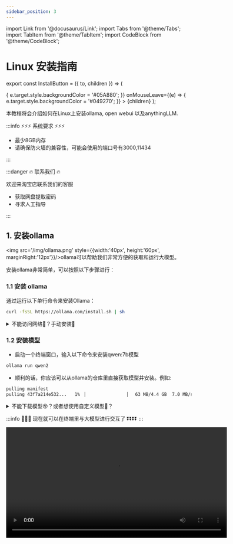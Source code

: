 ```yaml
---
sidebar_position: 3
---
```

import Link from '@docusaurus/Link';
import Tabs from '@theme/Tabs';
import TabItem from '@theme/TabItem';
import CodeBlock from '@theme/CodeBlock';

# Linux 安装指南

export const InstallButton = ({ to, children }) => (
  <Link
    to={to}
    style={{
      backgroundColor: '#049270',
      borderRadius: '8px',
      color: '#fff',
      padding: '12px',
      cursor: 'pointer',
      textDecoration: 'none',
      margin: '10px',
      marginLeft: '30px',
      marginRight: '30px',
      display: 'block',
      textAlign: 'center',
      transition: 'background-color 0.3s ease', // 添加平滑过渡效果
    }}
    onMouseEnter={(e) => {
      e.target.style.backgroundColor = '#05A880';
    }}
    onMouseLeave={(e) => {
      e.target.style.backgroundColor = '#049270';
    }}
  >
    {children}
  </Link>
);


本教程将会介绍如何在Linux上安装ollama, open webui 以及anythingLLM.

:::info   ⚡️⚡️⚡️ 系统要求 ⚡️⚡️⚡️

- 最少8GB内存
- 请确保防火墙的兼容性，可能会使用的端口号有3000,11434

:::

:::danger   🔥 联系我们 🔥
 
欢迎来淘宝店联系我们的客服
- 获取网盘提取密码
- 寻求人工指导

:::

## 1. 安装ollama

<img src='/img/ollama.png' style={{width:'40px', height:'60px', marginRight:'12px'}}/>ollama可以帮助我们非常方便的获取和运行大模型。


安装ollama非常简单，可以按照以下步骤进行：

### 1.1 安装 ollama

通过运行以下单行命令来安装Ollama：

``` bash
curl -fsSL https://ollama.com/install.sh | sh
```

<details>
  <summary>不能访问网络🤔️？手动安装👏</summary>
  
  如果遇到不能下载的问题，就要稍微麻烦一些。

  **1. 首先你需要手动下载ollama**

  <Tabs>
    <TabItem value="ollama-linux" label="ollama">
        <div style={{ display: 'flex', flexDirection: 'column', gap: '10px', backgroundColor:'#EFEFEF', paddingTop:'12px', paddingBottom:'12px', borderRadius: '12px' }}>
          <InstallButton to="https://pan.baidu.com/s/1SWaqWoJs7udxk-2_zkhQWw">下载ollama</InstallButton>
        </div>
    </TabItem>
  </Tabs>

  下载完成后，添加执行权限：
  ```bash
  chmod +x ollama-linux-arm64
  ```

  移动文件到系统路径
  ```bash
  sudo mv ollama-linux-arm64 /usr/bin/ollama
  ```
  这时候执行`ollama`可以验证是否安装，你应该可以看到：
  ```bash
  Usage:
  ollama [flags]
  ollama [command]

  Available Commands:
    serve       Start ollama
    create      Create a model from a Modelfile
    show        Show information for a model
    run         Run a model
    pull        Pull a model from a registry
    push        Push a model to a registry
    list        List models
    ps          List running models
    cp          Copy a model
    rm          Remove a model
    help        Help about any command

  Flags:
    -h, --help      help for ollama
    -v, --version   Show version information

  Use "ollama [command] --help" for more information about a command.
  ```

  **2. 将Ollama添加为启动服务**
  
  创建一个Ollama用户:
  
  ```bash
  sudo useradd -r -s /bin/false -m -d /usr/share/ollama ollama
  ```
  
  创建一个服务文件`/etc/systemd/system/ollama.service`：

  ```bash
  [Unit]
  Description=Ollama Service
  After=network-online.target

  [Service]
  ExecStart=/usr/bin/ollama serve
  User=ollama
  Group=ollama
  Restart=always
  RestartSec=3

  [Install]
  WantedBy=default.target
  ```

  然后启动服务：

  ```bash
  sudo systemctl daemon-reload
  sudo systemctl enable ollama
  ```

  **4. （可选）添加Nvidia GPU或者AMD Radeon GPU？**

  如果你已经有Nvidia或者AMD的GPU，确保已经成功安装驱动，遇到问题，可以联系我们
  <Tabs>
    <TabItem value="install-driver" label="安装GPU驱动">
        <div style={{ display: 'flex', flexDirection: 'column', gap: '10px', backgroundColor:'#EFEFEF', paddingTop:'12px', paddingBottom:'12px', borderRadius: '12px' }}>
          <InstallButton to="https://docs.docker.com/desktop/install/mac-install/">➡️淘宝店铺⬅️</InstallButton>
        </div>
    </TabItem>
  </Tabs>

  **5. 启动Ollama**

  使用systemed启动Ollama
  ```bash
  sudo systemctl start ollama
  ```

</details>

### 1.2 安装模型
- 启动一个终端窗口，输入以下命令来安装qwen:7b模型
``` bash
ollama run qwen2
```
- 顺利的话，你应该可以从ollama的仓库里直接获取模型并安装。例如:
``` bash
pulling manifest
pulling 43f7a214e532...   1% ▕                ▏  63 MB/4.4 GB  7.0 MB/s  10m21s
```

<details>
  <summary>不能下载模型😵？或者想使用自定义模型🤔️？</summary>
  
  如果遇到不能下载的问题，或者想要运行不在官方仓库里支持的模型，就要稍微麻烦一些。

  **1. 首先你需要手动下载模型**
  
  下面的链接是已经配置好的qwen7b模型，如果你需要更多其他模型可以联系我们。

  <Tabs>
    <TabItem value="qwen7b" label="qwen:7b">
        <div style={{ display: 'flex', flexDirection: 'column', gap: '10px', backgroundColor:'#EFEFEF', paddingTop:'12px', paddingBottom:'12px', borderRadius: '12px' }}>
          <InstallButton to="https://docs.docker.com/desktop/install/mac-install/">下载qwen:7b模型</InstallButton>
        </div>
    </TabItem>
    <TabItem value="more" label="更多模型">
        <div style={{ display: 'flex', flexDirection: 'column', gap: '10px', backgroundColor:'#EFEFEF', paddingTop:'12px', paddingBottom:'12px', borderRadius: '12px' }}>
          <InstallButton to="https://docs.docker.com/desktop/install/mac-install/">➡️淘宝店铺⬅️</InstallButton>
        </div>
    </TabItem>
  </Tabs>
  
  下载完成应该包含一个`Modelfile`文件和一个后缀名为`gguf`的模型文件

  **2. 安装模型**
  
  - 打开一个终端窗口，进入刚才下载的目录中，例如：
  
  ``` bash
  cd ~/Downloads/Qwen2-7B-F16
  ```
  - 输入执行`ls`，确保文件在该路径中，你应该看到：
  ``` bash
  Qwen2-7B-F16.gguf     Modelfile
  ```
  - 创建模型，执行
  ```bash
    ollama create qwen2 -f Modelfile
  ```
  
  这里的qwen2是自定义的模型名称，下面运行时还会用到

  - 运行模型，执行
  ```bash
    ollama run qwen2
  ```

</details>

:::info 🚩🚩🚩 现在就可以在终端里与大模型进行交互了 ⏬⏬⏬⏬
:::

<video controls width='600' src="/video/ollama-run-qwen-demo.mp4" title="ollama run qwen2的运行视频"/>

你也可以在ollama的官网里找到它支持的其他模型⏬⏬⏬

<div class="center">
  <img src='/img/ollama-library.png' style={{width:'600px', height:'600px', marginRight:'12px'}}/>
</div>

:::tip 选择合适的模型
在这个列表里，你可以针对你的机器的内存大小，选择对应的版本，然后复制后面这一条命令就ok，一般来说7b的模型至少需要8G的内存，13b需要16G，70B需要64G内存，大家量力而行，不要过分选择太大的模型，不然跑起来真的非常慢。
:::

这样，你就成功的在MacOS上安装并配置好了Ollama🎉🎉🎉

由于模型完全运行在本地，可以在断网的情况下运行，完全不担心数据泄漏的风险👍。

## 2.安装docker

⚡️⚡️⚡️ 我们显然不满足仅仅使用命令行交互，这实在太原始了，我们还是想要有更现代，更好用的交互界面。

💥💥💥 Open WebUI可以快速的搭建聊天机器人的页面，而且可以一键集成ollama

🐳🐳🐳 不过想要安装Open WebUI，我们需要先安装Docker，简化我们的配置和安装环节。

### 2.1 卸载旧版本

运行以下命令卸载所有冲突的软件包：
```bash
for pkg in docker.io docker-doc docker-compose docker-compose-v2 podman-docker containerd runc; do sudo apt-get remove $pkg; done
```

### 2.2 下载Docker Engine

下面提供了针对ubuntu-22.04-x86_64版本的docker engine安装包，如果需要其他版本或者芯片类型的安装包，可以联系我们
<Tabs>
  <TabItem value="ubuntu" label="ubuntu-22.04-tls">
      <div style={{ display: 'flex', flexDirection: 'column', gap: '10px', backgroundColor:'#EFEFEF', paddingTop:'12px', paddingBottom:'12px', borderRadius: '12px' }}>
        <InstallButton to="https://pan.baidu.com/s/1QuW5Wqk0OrwBKWtQXZC8_w">下载docker engine</InstallButton>
      </div>
  </TabItem>
  <TabItem value="more" label="更多版本">
      <div style={{ display: 'flex', flexDirection: 'column', gap: '10px', backgroundColor:'#EFEFEF', paddingTop:'12px', paddingBottom:'12px', borderRadius: '12px' }}>
        <InstallButton to="https://pan.baidu.com/s/1LRS7h248w4iGgLpgoKG6kw/">➡️淘宝店铺⬅️</InstallButton>
      </div>
  </TabItem>
</Tabs>

### 2.2 安装Docker Engine

将文件夹内的所有文件都下载完毕后，安装这些`.deb`文件
```bash
sudo dpkg -i ./containerd.io_1.7.20-1_amd64.deb \
  ./docker-ce_27.1.2-1~ubuntu.22.04~jammy_amd64.deb \
  ./docker-ce-cli_27.1.2-1~ubuntu.22.04~jammy_amd64.deb \
  ./docker-buildx-plugin_0.16.2-1~ubuntu.22.04~jammy_amd64.deb \
  ./docker-compose-plugin_2.29.1-1~ubuntu.22.04~jammy_amd64.deb
```
Docker 守护进程会自动启动。

### 2.3 验证安装

输入指令`docker --version`确认安装已经完毕，你应该会看到Docker的版本信息，例如：
``` bash
Docker version 20.10.8, build 3967b7d
```

这样，你就成功的在Linux上安装并配置好了docker👏👏👏

下一步就是安装open-webui的镜像并运行

## 3.安装open webui

### 3.1 下载open webui的镜像

<Tabs>
  <TabItem value="openwebui" label="open-webui镜像">
      <div style={{ display: 'flex', flexDirection: 'column', gap: '10px', backgroundColor:'#EFEFEF', paddingTop:'12px', paddingBottom:'12px', borderRadius: '12px' }}>
        <InstallButton to="https://pan.baidu.com/s/1cWxI4ZMB0tIgvbh1F9fGlg">下载open-webui镜像</InstallButton>
      </div>
  </TabItem>
</Tabs>

### 3.2 加载镜像

- 打开一个终端窗口，输入指令进入到下载目录，例如

``` bash
cd ~/Download/docker-images-openwebui-tar
```

- 执行`ls`，确保文件夹里包含镜像文件，你应该看到
``` bash
docker-images-tar.zip
```
- 执行下面的命令解压缩镜像文件
```bash
unzip docker-images-tar.zip
tar -xzvf x86-64-images.tar.gz
```

- 执行`ls`，确保文件里包含解压缩之后的镜像，他应该是`.tar`后缀的，例如
``` bash
ghcr.io_open--webui_open-webui/main-amd64.tar
```

- 使用docker加载镜像，执行`sudo docker load -i ghcr.io_open--webui_open-webui\:main-amd64.tar`，你应该可以看到docker开始加载镜像，例如：
``` bash
e0781bc8667f: Loading layer  77.83MB/77.83MB
8f8901bf8c60: Loading layer  9.539MB/9.539MB
5e4b20e815a6: Loading layer  35.33MB/35.33MB
8faf1c09f36d: Loading layer  4.608kB/4.608kB
74ca455fd95a: Loading layer  12.28MB/12.28MB
cd7935de2e1b: Loading layer  2.048kB/2.048kB
5f70bf18a086: Loading layer  1.024kB/1.024kB
e6d5ec2b3cc0: Loading layer   2.56kB/2.56kB
df83a515650b: Loading layer  3.584kB/3.584kB
d4e8ab7113e3: Loading layer  889.4MB/889.4MB
443d9b926388: Loading layer  4.096kB/4.096kB
52c3e995d51d: Loading layer  2.716GB/2.716GB
fe3f18aa73cd: Loading layer  186.2MB/186.2MB
8c81642b8754: Loading layer  53.25kB/53.25kB
cd1664c861dd: Loading layer   5.12kB/5.12kB
55e0318bd043: Loading layer  14.56MB/14.56MB
Loaded image: ghcr.io/open-webui/open-webui:main
```
这样，你就成功将open webui的镜像加载进了docker容器中

### 3.3 运行镜像

继续在终端中输入：
``` bash
docker run -d -p 3000:8080 --add-host=host.docker.internal:host-gateway -v open-webui:/app/backend/data --name open-webui --restart always ghcr.io/open-webui/open-webui:main
```

:::tip 参数解释

1. docker run

这是 Docker 启动一个新容器的基本命令。

2. -d

这个选项让 Docker 容器以分离模式（detached mode）运行。也就是说，容器会在后台运行，而不会在终端中占用当前会话。

3. -p 3000:8080

这个参数映射端口：

- 3000 是宿主机（你的主机）上的端口。
- 8080 是容器内部的端口。
它的意思是将宿主机的 3000 端口映射到容器的 8080 端口，使外部可以通过 http://localhost:3000 访问容器内的服务（假设服务运行在 8080 端口）。

4. --add-host=host.docker.internal:host-gateway

这个选项添加了一个自定义的 DNS 映射：

- host.docker.internal 是在容器内可以访问宿主机的别名。
- host-gateway 是一个特殊的标识符，让 host.docker.internal 指向宿主机的 IP 地址。这样容器内部可以通过 host.docker.internal 访问宿主机。

5. -v open-webui:/app/backend/data

这个选项挂载一个卷（volume）：

- open-webui 是宿主机上的卷。
- /app/backend/data 是容器内部的路径。
它的意思是在容器内的 /app/backend/data 目录与宿主机的 open-webui 卷挂载一起，以便持久化存储数据，并且在容器重启后数据不会丢失。

6. --name open-webui

这个参数设置容器的名字为 open-webui。设置一个名字便于管理和操作容器，如启动、停止等。

7. --restart always

这个选项设置容器的重启策略：

always 表示无论容器为何退出，Docker 都会自动重启它。这对于需要高可用的服务非常有用。

5. ghcr.io/open-webui/open-webui:main

这是镜像的名称和标签：

- ghcr.io 是 GitHub Container Registry 的域名。
- open-webui/open-webui 是镜像的仓库名称。
- main 是镜像的标签，通常表示主分支或是最新的稳定版本。

综上所述，这条 docker run 命令启动了一个名为 open-webui 的容器，它会在后台运行，将宿主机的 3000 端口映射到容器的 8080 端口，挂载一个持久化存储卷，并且无论何种原因导致容器退出，Docker 都会自动重启这个容器。容器内的服务可以通过 host.docker.internal 访问宿主机。
:::

你应该会看到：

``` bash
% docker run -d -p 3000:8080 --add-host=host.docker.internal:host-gateway -v open-webui:/app/backend/data --name open-webui --restart always ghcr.io/open-webui/open-webui:main

a09512f358ee3c497543b3103878b1f06c89d0c956ba542baf58fb2e067f4727
```

至此，你已经成功安装了open webui的镜像🎉🎉🎉，让我们执行 `curl http://127.0.0.1:3000` 可以看到页面的一些内容，如果这个服务器部署在内网或者外网，可以访问的话，就可以用客户机访问看看👀

<div class="center">
  <video controls width='600' src="/video/open-webui-demo.mp4" title="open webui的运行视频"/>
</div>

这个Web UI除了具备基本的聊天功能之外，还包含了RAG能力，不管你是网页还是文档，都可以作为参考资料给到大模型，你如果想让大模型读取网页的话，那在链接前面加个‘#’号就行

你如果想让大模型读取文档的话，可以在对话框的位置倒入，在对话框页面输入`#`就会出现已经导入的所有文档，你可以选择一个，或者干脆让大模型把所有文档都作为参考资料.

如果你的要求不太高，那做到这一步就OK了，如果你对知识库想有更多的掌控的话，那再去下载anythingLLM，去做更多进阶的操作。如果你想将ollama设置为服务器模式，在内网搭建AI助手的服务器，那再去看➡️➡️➡️这份指南。
